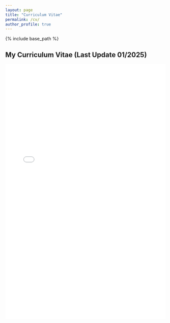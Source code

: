 ```yaml
---
layout: page
title: "Curriculum Vitae"
permalink: /cv/
author_profile: true
---
```


{% include base_path %}

<h2>My Curriculum Vitae (Last Update 01/2025) </h2>
<iframe src="{{ site.baseurl }}/assets/pdf/CV_2025_Jan.pdf" width="100%" height="800px" frameborder="0">
  This browser does not support embedded PDFs. You can <a href="{{ site.baseurl }}/assets/pdf/CV_KennethNg.pdf">download the CV here</a>.
</iframe>
